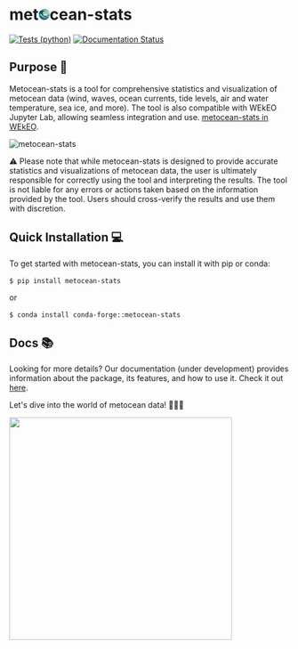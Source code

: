 <h1>
  met<img src="https://github.com/MET-OM/metocean-stats/blob/main/docs/files/logo.png" width="20" height="20" />cean-stats
 </h1>

[![Tests (python)](https://github.com/MET-OM/metocean-stats/actions/workflows/tests.yml/badge.svg)](https://github.com/MET-OM/metocean-stats/actions/workflows/tests.yml)
[![Documentation Status](https://readthedocs.org/projects/metocean-stats/badge/?version=latest)](https://metocean-stats.readthedocs.io/en/latest/?badge=latest)

## Purpose 🎯
Metocean-stats is a tool for comprehensive statistics and visualization of metocean data (wind, waves, ocean currents, tide levels, air and water temperature, sea ice, and more). The tool is also compatible with WEkEO Jupyter Lab, allowing seamless integration and use. 
[metocean-stats in WEkEO](https://docs.google.com/document/d/1uEvG_YZ43eu3vE33Qv9t5Bzd0QAmspKjqjzFLHEkJys/edit?usp=sharing).

![metocean-stats](https://github.com/MET-OM/metocean-stats/blob/main/docs/files/readme_plots.png)

⚠️ Please note that while metocean-stats is designed to provide accurate statistics and visualizations of metocean data, the user is ultimately responsible for correctly using the tool and interpreting the results. The tool is not liable for any errors or actions taken based on the information provided by the tool. Users should cross-verify the results and use them with discretion.

## Quick Installation 💻

To get started with metocean-stats, you can install it with pip or conda:

```shell
$ pip install metocean-stats 
```

or

```shell
$ conda install conda-forge::metocean-stats
```

## Docs 📚
Looking for more details? Our documentation (under development) provides information about the package, its features, and how to use it. Check it out [here](https://metocean-stats.readthedocs.io/en/latest/index.html).

Let's dive into the world of metocean data! 🌊🏄‍♀️

<img src="https://github.com/MET-OM/metocean-stats/blob/main/docs/files/animation.gif" width="400" height="400" />




